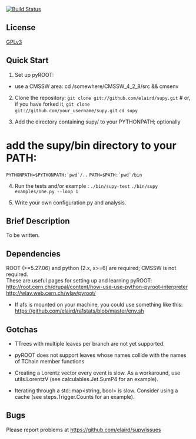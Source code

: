 [![Build Status](https://travis-ci.org/elaird/supy.png)](https://travis-ci.org/elaird/supy)


 License
-----------
[GPLv3](http://www.gnu.org/licenses/gpl.html)


Quick Start
---------------
1) Set up pyROOT:
- use a CMSSW area: cd /somewhere/CMSSW_4_2_8/src && cmsenv

2) Clone the repository:
`git clone git://github.com/elaird/supy.git` #  or, if you have forked it,
`git clone git://github.com/your_username/supy.git`
`cd supy`

3) Add the directory containing supy/ to your PYTHONPATH; optionally
# add the supy/bin directory to your PATH:
``PYTHONPATH=$PYTHONPATH:`pwd`/..``
``PATH=$PATH:`pwd`/bin``

4) Run the tests and/or example :
`./bin/supy-test`
`./bin/supy examples/one.py --loop 1`

5) Write your own configuration.py and analysis.


Brief Description
---------------------
To be written.


Dependencies
----------------
ROOT (>=5.27.06) and python (2.x, x>=6) are required; CMSSW is not required.  
These are useful pages for setting up and learning pyROOT:
http://root.cern.ch/drupal/content/how-use-use-python-pyroot-interpreter
http://wlav.web.cern.ch/wlav/pyroot/

- If afs is mounted on your machine, you could use something like
this: https://github.com/elaird/ra1stats/blob/master/env.sh


Gotchas
-----------
- TTrees with multiple leaves per branch are not yet supported.

- pyROOT does not support leaves whose names collide with the names of
  TChain member functions

- Creating a Lorentz vector every event is slow.  As a workaround, use
  utils.LorentzV (see calculables.Jet.SumP4 for an example).

- Iterating through a std::map<string, bool> is slow.  Consider using
  a cache (see steps.Trigger.Counts for an example).

Bugs
--------
Please report problems at https://github.com/elaird/supy/issues


